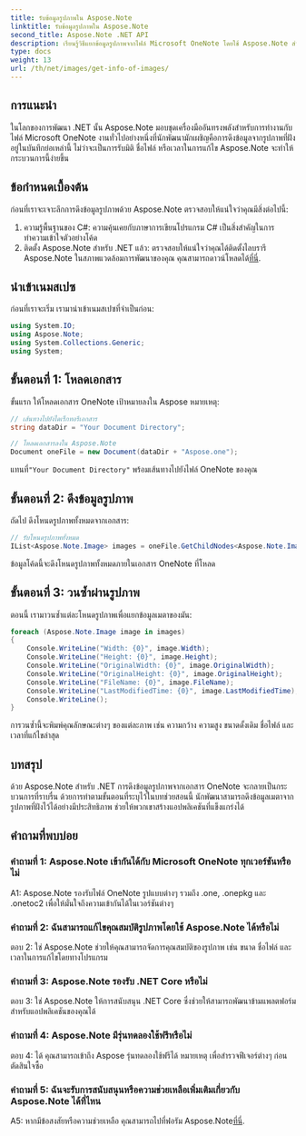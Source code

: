 ```yaml
---
title: รับข้อมูลรูปภาพใน Aspose.Note
linktitle: รับข้อมูลรูปภาพใน Aspose.Note
second_title: Aspose.Note .NET API
description: เรียนรู้วิธีแยกข้อมูลรูปภาพจากไฟล์ Microsoft OneNote โดยใช้ Aspose.Note สำหรับ .NET ปฏิบัติตามคำแนะนำทีละขั้นตอนของเราเพื่อการพัฒนาที่มีประสิทธิภาพ
type: docs
weight: 13
url: /th/net/images/get-info-of-images/
---
```

## การแนะนำ

ในโลกของการพัฒนา .NET นั้น Aspose.Note มอบชุดเครื่องมืออันทรงพลังสำหรับการทำงานกับไฟล์ Microsoft OneNote งานทั่วไปอย่างหนึ่งที่นักพัฒนามักเผชิญคือการดึงข้อมูลจากรูปภาพที่ฝังอยู่ในบันทึกย่อเหล่านี้ ไม่ว่าจะเป็นการรับมิติ ชื่อไฟล์ หรือเวลาในการแก้ไข Aspose.Note จะทำให้กระบวนการนี้ง่ายขึ้น

## ข้อกำหนดเบื้องต้น

ก่อนที่เราจะเจาะลึกการดึงข้อมูลรูปภาพด้วย Aspose.Note ตรวจสอบให้แน่ใจว่าคุณมีสิ่งต่อไปนี้:

1. ความรู้พื้นฐานของ C#: ความคุ้นเคยกับภาษาการเขียนโปรแกรม C# เป็นสิ่งสำคัญในการทำความเข้าใจตัวอย่างโค้ด
2.  ติดตั้ง Aspose.Note สำหรับ .NET แล้ว: ตรวจสอบให้แน่ใจว่าคุณได้ติดตั้งไลบรารี Aspose.Note ในสภาพแวดล้อมการพัฒนาของคุณ คุณสามารถดาวน์โหลดได้[ที่นี่](https://releases.aspose.com/note/net/).

## นำเข้าเนมสเปซ

ก่อนที่เราจะเริ่ม เรามานำเข้าเนมสเปซที่จำเป็นก่อน:

```csharp
using System.IO;
using Aspose.Note;
using System.Collections.Generic;
using System;
```

## ขั้นตอนที่ 1: โหลดเอกสาร

ขั้นแรก ให้โหลดเอกสาร OneNote เป้าหมายลงใน Aspose หมายเหตุ:

```csharp
// เส้นทางไปยังไดเร็กทอรีเอกสาร
string dataDir = "Your Document Directory";

// โหลดเอกสารลงใน Aspose.Note
Document oneFile = new Document(dataDir + "Aspose.one");
```

 แทนที่`"Your Document Directory"` พร้อมเส้นทางไปยังไฟล์ OneNote ของคุณ

## ขั้นตอนที่ 2: ดึงข้อมูลรูปภาพ

ถัดไป ดึงโหนดรูปภาพทั้งหมดจากเอกสาร:

```csharp
// รับโหนดรูปภาพทั้งหมด
IList<Aspose.Note.Image> images = oneFile.GetChildNodes<Aspose.Note.Image>();
```

ข้อมูลโค้ดนี้จะดึงโหนดรูปภาพทั้งหมดภายในเอกสาร OneNote ที่โหลด

## ขั้นตอนที่ 3: วนซ้ำผ่านรูปภาพ

ตอนนี้ เรามาวนซ้ำแต่ละโหนดรูปภาพเพื่อแยกข้อมูลเมตาของมัน:

```csharp
foreach (Aspose.Note.Image image in images)
{
    Console.WriteLine("Width: {0}", image.Width);
    Console.WriteLine("Height: {0}", image.Height);
    Console.WriteLine("OriginalWidth: {0}", image.OriginalWidth);
    Console.WriteLine("OriginalHeight: {0}", image.OriginalHeight);
    Console.WriteLine("FileName: {0}", image.FileName);
    Console.WriteLine("LastModifiedTime: {0}", image.LastModifiedTime);
    Console.WriteLine();
}
```

การวนซ้ำนี้จะพิมพ์คุณลักษณะต่างๆ ของแต่ละภาพ เช่น ความกว้าง ความสูง ขนาดดั้งเดิม ชื่อไฟล์ และเวลาที่แก้ไขล่าสุด

## บทสรุป

ด้วย Aspose.Note สำหรับ .NET การดึงข้อมูลรูปภาพจากเอกสาร OneNote จะกลายเป็นกระบวนการที่ราบรื่น ด้วยการทำตามขั้นตอนที่ระบุไว้ในบทช่วยสอนนี้ นักพัฒนาสามารถดึงข้อมูลเมตาจากรูปภาพที่ฝังไว้ได้อย่างมีประสิทธิภาพ ช่วยให้พวกเขาสร้างแอปพลิเคชันที่แข็งแกร่งได้

## คำถามที่พบบ่อย

### คำถามที่ 1: Aspose.Note เข้ากันได้กับ Microsoft OneNote ทุกเวอร์ชันหรือไม่

A1: Aspose.Note รองรับไฟล์ OneNote รูปแบบต่างๆ รวมถึง .one, .onepkg และ .onetoc2 เพื่อให้มั่นใจถึงความเข้ากันได้ในเวอร์ชันต่างๆ

### คำถามที่ 2: ฉันสามารถแก้ไขคุณสมบัติรูปภาพโดยใช้ Aspose.Note ได้หรือไม่

ตอบ 2: ใช่ Aspose.Note ช่วยให้คุณสามารถจัดการคุณสมบัติของรูปภาพ เช่น ขนาด ชื่อไฟล์ และเวลาในการแก้ไขโดยทางโปรแกรม

### คำถามที่ 3: Aspose.Note รองรับ .NET Core หรือไม่

ตอบ 3: ใช่ Aspose.Note ให้การสนับสนุน .NET Core ซึ่งช่วยให้สามารถพัฒนาข้ามแพลตฟอร์มสำหรับแอปพลิเคชันของคุณได้

### คำถามที่ 4: Aspose.Note มีรุ่นทดลองใช้ฟรีหรือไม่

ตอบ 4: ได้ คุณสามารถเข้าถึง Aspose รุ่นทดลองใช้ฟรีได้ หมายเหตุ เพื่อสำรวจฟีเจอร์ต่างๆ ก่อนตัดสินใจซื้อ

### คำถามที่ 5: ฉันจะรับการสนับสนุนหรือความช่วยเหลือเพิ่มเติมเกี่ยวกับ Aspose.Note ได้ที่ไหน

 A5: หากมีข้อสงสัยหรือความช่วยเหลือ คุณสามารถไปที่ฟอรัม Aspose.Note[ที่นี่](https://forum.aspose.com/c/note/28).